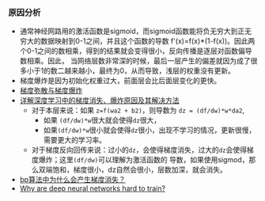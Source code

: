 ### 原因分析

- 通常神经网路用的激活函数是sigmoid，而sigmoid函数能将负无穷大到正无穷大的数据映射到0-1之间，并且这个函数的导数
  f'(x)=f(x)*(1-f(x))。因此两个0-1之间的数相乘，得到的结果就会变得很小，反向传播是逐层对函数偏导数相乘。因此，
  当网络层数非常深的时候，最后一层产生的偏差就因为成了很多小于1的数二越来越小，最终为0，从而导致，浅层的权重没有更新。
- 梯度爆炸是因为初始化权重过大，前面层会比后面层变化的更快。
- [梯度弥散与梯度爆炸](https://www.cnblogs.com/yangmang/p/7477802.html)
- [详解深度学习中的梯度消失、爆炸原因及其解决方法](https://zhuanlan.zhihu.com/p/33006526)
  - 对于本层来说：如果 `z=f(wa2 + b2)`，则导数为 `dz = (df/dw)*w*da2`,
    - 如果 `(df/dw)*w`很大就会使得`dz`很大，
    - 如果`(df/dw)*w`很小就会使得`dz`很小，出现不学习的情况，更新很慢，需要更大的学习率。
  - 对于梯度反向回传来说：过小的`dz`，会使得梯度消失，过大的`dz`会使得梯度爆炸；这里`(df/dw)`可以理解为激活函数的
    导数，如果使用sigmod，那么双端饱和，梯度很小，dz自然会很小，层数加深，就会消失。
- [bp算法中为什么会产生梯度消失？](https://www.zhihu.com/question/49812013)
- [Why are deep neural networks hard to train?](http://neuralnetworksanddeeplearning.com/chap5.html#the_vanishing_gradient_problem)

